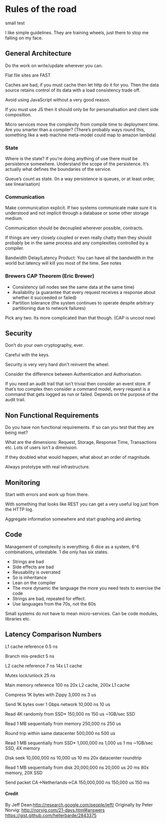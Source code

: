 # Rules of the road

small test

I like simple guidelines. They are training wheels, just there to stop me falling on my face.

## General Architecture

Do the work on write/update wherever you can.

Flat file sites are FAST

Caches are bad, if you must cache then let http do it for you. Then the data source retains control of its data with a load consistency trade off.

Avoid using JavaScript without a very good reason.

If you must use JS then it should only be for personalisation and client side composition.

Micro services move the complexity from compile time to deployment time. Are you smarter than a compiler? (There’s probably ways round this, something like a web machine meta-model could map to amazon lambda)

### State

Where is the state? If you’re doing anything of use there must be persistence somewhere. Understand the scope of the persistence. It’s actually what defines the boundaries of the service.

Queue’s count as state. (In a way persistence is queues, or at least order, see linearisation)

### Communication

Make communication explicit. If two systems communicate make sure it is understood and not implicit through a database or some other storage medium.

Communication should be decoupled wherever possible, contracts.

If things are very closely coupled or even really chatty then they should probably be in the same process and any complexities controlled by a compiler.

Bandwidth Delay/Latency Product: You can have all the bandwidth in the world but latency will kill you most of the time. See notes

### Brewers CAP Theorem (Eric Brewer)

* Consistency (all nodes see the same data at the same time)
* Availability (a guarantee that every request receives a response about whether it succeeded or failed)
* Partition tolerance (the system continues to operate despite arbitrary partitioning due to network failures)

Pick any two. Its more complicated than that though. (CAP is uncool now)

## Security

Don’t do your own cryptography, ever.

Careful with the keys. 

Security is very very hard don’t reinvent the wheel. 

Consider the difference between Authentication and Authorisation.

If you need an audit trail that isn’t trivial then consider an event store. If that’s too complex then consider a command model, every request is a command that gets logged as run or failed. Depends on the purpose of the audit trail. 

## Non Functional Requirements

Do you have non functional requirements. If so can you test that they are being met?

What are the dimensions: Request, Storage, Response Time, Transactions etc. Lots of users isn’t a dimension.

If they doubled what would happen, what about an order of magnitude.

Always prototype with real infrastructure.

## Monitoring

Start with errors and work up from there.

With something that looks like REST you can get a very useful log just from the HTTP log. 

Aggregate information somewhere and start graphing and alerting.

## Code

Management of complexity is everything. 6 dice as a system, 6^6 combinations, untestable. 1 die only has six states.

* Strings are bad
* Side effects are bad
* Reusability is overrated
* So is inheritance
* Lean on the compiler
* The more dynamic the language the more you need tests to exercise the code
* Strings are bad, repeated for effect.
* Use languages from the 70s, not the 60s

Small systems do not have to mean micro-services. Can be code modules, libraries etc.

## Latency Comparison Numbers

L1 cache reference                           0.5 ns

Branch mis-predict                           5   ns

L2 cache reference                           7   ns                      14x L1 cache

Mutex lock/unlock                           25   ns

Main memory reference                      100   ns                      20x L2 cache, 200x L1 cache

Compress 1K bytes with Zippy             3,000   ns        3 us

Send 1K bytes over 1 Gbps network       10,000   ns       10 us

Read 4K randomly from SSD*             150,000   ns      150 us          ~1GB/sec SSD

Read 1 MB sequentially from memory     250,000   ns      250 us

Round trip within same datacenter      500,000   ns      500 us

Read 1 MB sequentially from SSD*     1,000,000   ns    1,000 us    1 ms  ~1GB/sec SSD, 4X memory

Disk seek                           10,000,000   ns   10,000 us   10 ms  20x datacenter roundtrip

Read 1 MB sequentially from disk    20,000,000   ns   20,000 us   20 ms  80x memory, 20X SSD

Send packet CA->Netherlands->CA    150,000,000   ns  150,000 us  150 ms


#### Credit
By Jeff Dean:http://research.google.com/people/jeff/
Originally by Peter Norvig: http://norvig.com/21-days.html#answers
https://gist.github.com/hellerbarde/2843375

